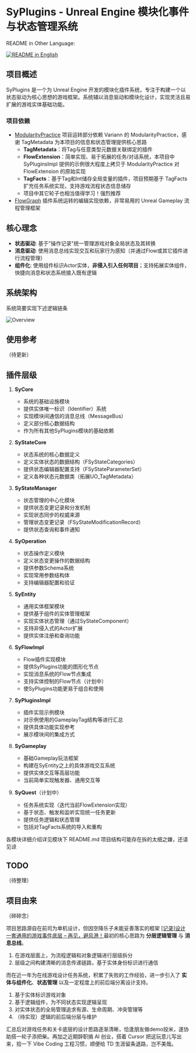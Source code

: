# SyPlugins - Unreal Engine 模块化事件与状态管理系统

README in Other Language: 

<p align="left">
  <a href="./README_EN.md"><img alt="README in English" src="https://img.shields.io/badge/English-d9d9d9"></a>
</p>

## 项目概述
SyPlugins 是一个为 Unreal Engine 开发的模块化插件系统，专注于构建一个以状态驱动为核心思想的游戏框架。系统辅以消息驱动和模块化设计，实现灵活且易扩展的游戏实体基础功能。


### 项目依赖

- [ModularityPractice](https://github.com/Variann/ModularityPractice) 项目运转部分依赖 Variann 的 ModularityPractice，感谢 TagMetadata 为本项目的信息和状态管理提供核心思路
   - **TagMetadata**：将Tag与任意类型元数据关联绑定的插件
   - **FlowExtension**：简单实现、易于拓展的任务/对话系统，本项目中 SyPluginsImpl 提供的示例很大程度上拷贝于 ModularityPractice 对 FlowExtension 的原始实现
   - **TagFacts**：基于Tag和Int储存全局变量的插件，项目预期基于 TagFacts 扩充任务系统实现，支持游戏流程状态信息储存
   - 项目中其它轮子也相当值得学习！强烈推荐
- [FlowGraph](https://github.com/MothCocoon/FlowGraph) 插件系统运转的编辑实现依赖，非常易用的 Unreal Gameplay 流程管理框架


## 核心理念
- **状态驱动**: 基于"操作记录"统一管理游戏对象全局状态及其转换
- **消息驱动**: 使用消息总线实现交互和玩家行为感知（并通过Flow或其它插件进行流程管理）
- **组件化**: 使用组件标识Actor实体，**非侵入引入任何项目**；支持拓展实体组件，快捷向消息和状态系统接入既有逻辑

## 系统架构

系统简要实现下述逻辑链条

![Overview](Docs/Images/Overview.png)


## 使用参考

（待更新）


## 插件层级
1. **SyCore**
   - 系统的基础设施模块
   - 提供实体唯一标识（Identifier）系统
   - 实现模块间通信的消息总线（MessageBus）
   - 定义部分核心数据结构
   - 作为所有其他SyPlugins模块的基础依赖

2. **SyStateCore**
   - 状态系统的核心数据定义
   - 定义实体状态的数据结构（FSyStateCategories）
   - 提供状态编辑器配置支持（FSyStateParameterSet）
   - 定义各种状态元数据类（拓展UO_TagMetadata）

3. **SyStateManager**
   - 状态管理的中心化模块
   - 提供状态变更记录和分发机制
   - 实现状态同步的权威来源
   - 管理状态变更记录（FSyStateModificationRecord）
   - 提供状态查询和事件通知

4. **SyOperation**
   - 状态操作定义模块
   - 定义状态变更操作的数据结构
   - 提供参数Schema系统
   - 实现常用参数结构体
   - 支持编辑器配置和验证

5. **SyEntity**
   - 通用实体框架模块
   - 提供基于组件的实体管理框架
   - 实现实体状态管理（通过SyStateComponent）
   - 支持非侵入式的Actor扩展
   - 提供实体注册和查询功能

6. **SyFlowImpl**
   - Flow插件实现模块
   - 提供SyPlugins功能的图形化节点
   - 实现消息系统的Flow节点集成
   - 支持实体控制的Flow节点（计划中）
   - 使SyPlugins功能更易于组合和使用

7. **SyPluginsImpl**
   - 插件实现示例模块
   - 对示例使用的GameplayTag结构等进行汇总
   - 提供具体功能实现参考
   - 展示模块间的集成方式

8. **SyGameplay**
   - 基础Gameplay玩法框架
   - 构建在SyEntity之上的具体游戏交互系统
   - 提供实体交互等高层功能
   - 当前简单实现触发器、通用交互等

9. **SyQuest**（计划中）
   - 任务系统实现（迭代当前FlowExtension实现）
   - 基于状态、触发和监听实现统一任务更新
   - 提供任务逻辑和状态管理
   - 包括对TagFacts系统的导入和重构

各模块详细介绍详见模块下 README.md 项目结构可能存在拆的太细之嫌，还请见谅


## TODO

（待整理）


## 项目由来

（碎碎念）



项目思路源自在前司为单机设计，但因空降乐子未能妥善落实的框架 [[记录]设计一套通用的游戏事件底层 – 再见，避风港！](http://blog.cyasylum.top/index.php/2024/03/31/%e8%ae%b0%e5%bd%95%e8%ae%be%e8%ae%a1%e4%b8%80%e5%a5%97%e9%80%9a%e7%94%a8%e7%9a%84%e6%b8%b8%e6%88%8f%e4%ba%8b%e4%bb%b6%e5%ba%95%e5%b1%82/)最初的核心思路为 **分层逻辑管理** 与 **消息总线**。

1. 在游戏层面上，为流程逻辑和对象逻辑进行层级拆分
2. 层级之间构建清晰的消息传递链路，基于实体身份标识进行通信

而在近一年为在线游戏设计任务系统，积累了失败的工作经验，进一步引入了 **实体与组件化**、**状态管理** 以及一定程度上的前后端分离设计支持。

1. 基于实体标识游戏对象
2. 基于逻辑组件，为不同状态实现逻辑呈现
3. 对实体状态的全局管理追求有源、生命周期、冲突管理等
4. （待实现）逻辑的前后端分层与维护

汇总后对游戏任务和关卡底层的设计思路逐渐清晰，恰逢朋友做demo投米，遂协助搭一轮子添把柴。再加之近期辞职搞 AI 创业，搭着 Cursor 把这玩意儿写出来，拾一下 Vibe Coding 工程习惯，顺便给 TD 生涯留条退路，岂不美哉。

